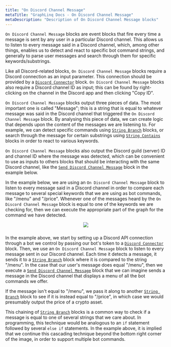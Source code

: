 ```yaml
---
title: "On Discord Channel Message"
metaTitle: "GraphLinq Docs - On Discord Channel Message"
metaDescription: "Description of On Discord Channel Message blocks"
---
```

`On Discord Channel Message` blocks are event blocks that fire every time a message is sent by any user in a particular Discord channel. This allows us to listen to every message said in a Discord channel, which, among other things, enables us to detect and react to specific bot command strings, and generally to parse user messages and search through them for specific keywords/substrings.

Like all Discord-related blocks, `On Discord Channel Message` blocks require a Discord connection as an input parameter. This connection should be provided by a <a href="/blockTypes/39-discord/3-discordConnector"> `Discord Connector`</a> block. `On Discord Channel Message` blocks also require a Discord channel ID as input; this can be found by right-clicking on the channel in the Discord app and then clicking "Copy ID".

`On Discord Channel Message` blocks output three pieces of data. The most important one is called "Message"; this is a string that is equal to whatever message was said in the Discord channel that triggered the `On Discord Channel Message` block. By analysing this piece of data, we can create logic that depends upon the content of the messages we are listening to. For example, we can detect specific commands using <a href="/blockTypes/14-baseCondition/4-stringBranch"> `String Branch`</a> blocks, or search through the message for certain substrings using <a href="/blockTypes/6-string/2-stringContains"> `String Contains`</a> blocks in order to react to various keywords.

`On Discord Channel Message` blocks also output the Discord guild (server) ID and channel ID where the message was detected, which can be convenient to use as inputs to others blocks that should be interacting with the same Discord channel, like the <a href="/blockTypes/39-discord/12-sendDiscordChannelMessage"> `Send Discord Channel Message`</a> block in the example below.

In the example below, we are using an `On Discord Channel Message` block to listen to every message said in a Discord channel in order to compare each message to several special keywords that we are using as bot commands, like "/menu" and "/price". Whenever one of the messages heard by the `On Discord Channel Message` block is equal to one of the keywords we are checking for, then we can execute the appropriate part of the graph for the command we have detected.

<center>
<img src="https://i.imgur.com/WDJDKJF.png"
     style="margin-bottom:10px;" />
</center>

In the example above, we start by setting up a Discord API connection through a bot we control by passing our bot's token to a <a href="/blockTypes/39-discord/3-discordConnector"> `Discord Connector`</a> block. Then, we use an `On Discord Channel Message` block to listen to every message sent in our Discord channel. Each time it detects a message, it sends it to a <a href="/blockTypes/14-baseCondition/4-stringBranch"> `String Branch`</a> block where it is compared to the string "/menu". In the case that our user's message does equal "/menu", then we execute a <a href="/blockTypes/39-discord/12-sendDiscordChannelMessage"> `Send Discord Channel Message`</a> block that we can imagine sends a message in the Discord channel that displays a menu of all the bot commands we offer.

If the message isn't equal to "/menu", we pass it along to another <a href="/blockTypes/14-baseCondition/4-stringBranch"> `String Branch`</a> block to see if it is instead equal to "/price", in which case we would presumably output the price of a crypto asset.

This chaining of <a href="/blockTypes/14-baseCondition/4-stringBranch"> `String Branch`</a> blocks is a common way to check if a message is equal to one of several strings that we care about. In programming, this technique would be analogous to an `if` statement followed by several `else if` statements. In the example above, it is implied that we continue this cascading technique beyond the bottom right corner of the image, in order to support multiple bot commands.

